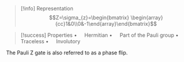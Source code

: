 
> [!info] Representation
> $$Z=\sigma_{z}=\begin{bmatrix} \begin{array}{cc}1&0\\0&-1\end{array}\end{bmatrix}$$

> [!success] Properties
> $\bullet\quad$ Hermitian
> $\bullet\quad$ Part of the Pauli group
> $\bullet\quad$ Traceless
> $\bullet\quad$ Involutory

The Pauli Z gate is also referred to as a phase flip.